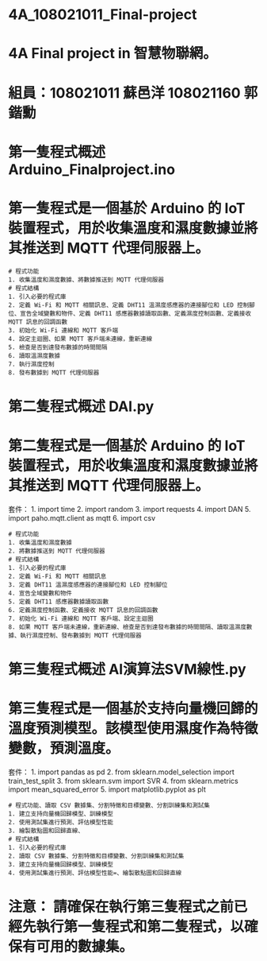 # 4A_108021011_Final-project
# 4A Final project in  智慧物聯網。

# 組員：108021011 蘇邑洋 108021160 郭鍇勳



# 第一隻程式概述 Arduino_Finalproject.ino
# 第一隻程式是一個基於 Arduino 的 IoT 裝置程式，用於收集溫度和濕度數據並將其推送到 MQTT 代理伺服器上。

	# 程式功能
	1. 收集溫度和濕度數據、將數據推送到 MQTT 代理伺服器
	# 程式結構
	1. 引入必要的程式庫
	2. 定義 Wi-Fi 和 MQTT 相關訊息、定義 DHT11 溫濕度感應器的連接腳位和 LED 控制腳位、宣告全域變數和物件、定義 DHT11 感應器數據讀取函數、定義濕度控制函數、定義接收 MQTT 訊息的回調函數
	3. 初始化 Wi-Fi 連線和 MQTT 客戶端
	4. 設定主迴圈、如果 MQTT 客戶端未連線，重新連線
	5. 檢查是否到達發布數據的時間間隔
	6. 讀取溫濕度數據
	7. 執行濕度控制
	8. 發布數據到 MQTT 代理伺服器

# 第二隻程式概述 DAI.py
# 第二隻程式是一個基於 Arduino 的 IoT 裝置程式，用於收集溫度和濕度數據並將其推送到 MQTT 代理伺服器上。

套件：
      1. import time
      2. import random
      3. import requests
      4. import DAN
      5. import paho.mqtt.client as mqtt
      6. import csv

	# 程式功能
	1. 收集溫度和濕度數據
	2. 將數據推送到 MQTT 代理伺服器
	# 程式結構
	1. 引入必要的程式庫
	2. 定義 Wi-Fi 和 MQTT 相關訊息
	3. 定義 DHT11 溫濕度感應器的連接腳位和 LED 控制腳位
	4. 宣告全域變數和物件
	5. 定義 DHT11 感應器數據讀取函數
	6. 定義濕度控制函數、定義接收 MQTT 訊息的回調函數
	7. 初始化 Wi-Fi 連線和 MQTT 客戶端、設定主迴圈
	8. 如果 MQTT 客戶端未連線，重新連線、檢查是否到達發布數據的時間間隔、讀取溫濕度數據、執行濕度控制、發布數據到 MQTT 代理伺服器

# 第三隻程式概述 AI演算法SVM線性.py
# 第三隻程式是一個基於支持向量機回歸的溫度預測模型。該模型使用濕度作為特徵變數，預測溫度。

套件：
    1. import pandas as pd
    2. from sklearn.model_selection import train_test_split
    3. from sklearn.svm import SVR
    4. from sklearn.metrics import mean_squared_error
    5. import matplotlib.pyplot as plt

	# 程式功能、讀取 CSV 數據集、分割特徵和目標變數、分割訓練集和測試集
	1. 建立支持向量機回歸模型、訓練模型
	2. 使用測試集進行預測、評估模型性能
	3. 繪製散點圖和回歸直線、
	# 程式結構
	1. 引入必要的程式庫
	2. 讀取 CSV 數據集、分割特徵和目標變數、分割訓練集和測試集
	3. 建立支持向量機回歸模型、訓練模型
	4. 使用測試集進行預測、評估模型性能=、繪製散點圖和回歸直線


# 注意： 請確保在執行第三隻程式之前已經先執行第一隻程式和第二隻程式，以確保有可用的數據集。

